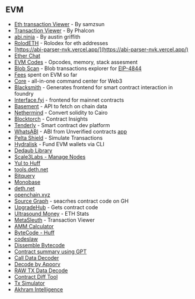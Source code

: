 ## EVM

- [Eth transaction Viewer](https://tx.eth.samczsun.com/) - By samzsun
- [Transaction Viewer](https://phalcon.blocksec.com/) - By Phalcon
- [abi.ninja](https://abi.ninja/) - By austin griffith
- [RolodETH](https://github.com/verynifty/RolodETH) - Rolodex for eth addresses
- [https://abi-parser-nvk.vercel.app/](https://abi-parser-nvk.vercel.app/)
- [Ether Chat](https://github.com/nhatminh12369/etherchat)
- [EVM Codes](https://www.evm.codes/) - Opcodes, memory, stack assesment
- [Blob Scan](https://www.blobscan.com/) - Blob transactions explorer for [EIP-4844](https://www.eip4844.com/)
- [Fees](https://fees.wtf/) spent on EVM so far
- [Core](https://core.app) - all-in-one command center for Web3
- [Blacksmith](https://github.com/blacksmith-eth/blacksmith) - Generates frontend for smart contract interaction in foundry
- [Interface.fyi](https://www.interface.fyi/) - frontend for mainnet contracts
- [Basement](https://basement.dev/) - API to fetch on chain data
- [Nethermind](https://github.com/NethermindEth/warp/) - Convert solidity to Cairo
- [Blocktorch](https://app.blocktorch.xyz/) - Contract Insights
- [Tenderly](https://tenderly.co/) - Smart contract dev platform
- [WhatsABI](https://github.com/shazow/whatsabi) - ABI from Unverified contracts [app](https://abi.w1nt3r.xyz/)
- [Pelta Shield](https://pelta.tech/) - Simulate Transactions
- [Hydralisk](https://github.com/paulpierre/hydralisk) - Fund EVM wallets via CLI
- [Dedaub Library](https://library.dedaub.com/)
- [Scale3Labs - Manage Nodes](https://www.scale3labs.com/)
- [Yul to Huff](https://yul2huff.vercel.app/)
- [tools.deth.net](https://tools.deth.net/)
- [Bitquery](https://bitquery.io/)
- [Monobase](https://monobase.xyz/)
- [deth.net](https://www.deth.net/)
- [openchain.xyz](https://openchain.xyz/)
- [Source Graph](https://sourcegraph.com/search) - seacrhes contract code on GH
- [UpgradeHub](https://upgradehub.xyz/) - Gets contract code
- [Ultrasound Money](https://ultrasound.money/) - ETH Stats
- [MetaSleuth](https://metasleuth.io/) - Transaction Viewer
- [AMM Calculator](https://amm-calculator.vercel.app/)
- [ByteCode - Huff](https://bytegraph.xyz/)
- [codeslaw](https://www.codeslaw.app/)
- [Dissemble Bytecode](https://gist.github.com/ItsCuzzo/dbce3c4b2f60f8cf9d3d8ac17b248fee)
- [Contract summary using GPT](https://understandcontracts.vercel.app/)
- [Call Data Decoder](https://www.ethcmd.com/tools/decode-calldata/)
- [Decode by Apoorv](https://calldata-decoder.apoorv.xyz/)
- [RAW TX Data Decode](https://rawtxdecode.in/)
- [Contract Diff Tool](https://x48.tools/diff)
- [Tx Simulator](https://github.com/EnsoFinance/transaction-simulator)
- [Akhram Intelligence](https://platform.arkhamintelligence.com/)
